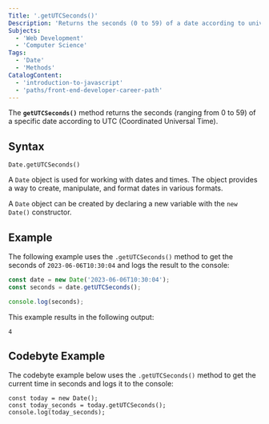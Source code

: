 ```yaml
---
Title: '.getUTCSeconds()'
Description: 'Returns the seconds (0 to 59) of a date according to universal time.'
Subjects:
  - 'Web Development'
  - 'Computer Science'
Tags:
  - 'Date'
  - 'Methods'
CatalogContent:
  - 'introduction-to-javascript'
  - 'paths/front-end-developer-career-path'
---
```


The **`getUTCSeconds()`** method returns the seconds (ranging from 0 to 59) of a specific date according to UTC (Coordinated Universal Time).

## Syntax

```pseudo
Date.getUTCSeconds()
```

A `Date` object is used for working with dates and times. The object provides a way to create, manipulate, and format dates in various formats.

A `Date` object can be created by declaring a new variable with the `new Date()` constructor.

## Example

The following example uses the `.getUTCSeconds()` method to get the seconds of `2023-06-06T10:30:04` and logs the result to the console:

```js
const date = new Date('2023-06-06T10:30:04');
const seconds = date.getUTCSeconds();

console.log(seconds);
```

This example results in the following output:

```shell
4
```

## Codebyte Example

The codebyte example below uses the `.getUTCSeconds()` method to get the current time in seconds and logs it to the console:

```codebyte/javascript
const today = new Date();
const today_seconds = today.getUTCSeconds();
console.log(today_seconds);
```
